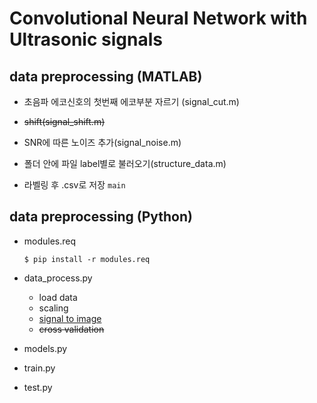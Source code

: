 # Convolutional Neural Network with Ultrasonic signals







## data preprocessing (MATLAB)

- 초음파 에코신호의 첫번째 에코부분 자르기 (signal_cut.m)

- ~~shift(signal_shift.m)~~

- SNR에 따른 노이즈 추가(signal_noise.m)

- 폴더 안에 파일 label별로 불러오기(structure_data.m)

- 라벨링 후 .csv로 저장 `main`

  

## data preprocessing (Python)

- modules.req

  `$ pip install -r modules.req`

- data_process.py

  - load data
  - scaling
  - [signal to image](https://www.ihes.fr/~ruelle/PUBLICATIONS/%5B92%5D.pdf)
  - ~~cross validation~~



- models.py

- train.py

- test.py



